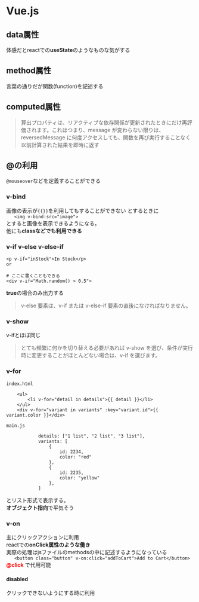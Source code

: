 # Vue.js

## data属性
体感だとreactでの**useState**のようなものな気がする

## method属性
言葉の通りだが関数(function)を記述する

## computed属性
> 算出プロパティは、リアクティブな依存関係が更新されたときにだけ再評価されます。これはつまり、message が変わらない限りは、reversedMessage に何度アクセスしても、関数を再び実行することなく以前計算された結果を即時に返す

## @の利用
`@mouseover`などを定義することができる


### v-bind

画像の表示が`{{}}`を利用してもすることができない とするときに  
`    <img v-bind:src="image">
`  
とすると画像を表示できるようになる。  
他にも**classなどでも利用できる**

### v-if v-else v-else-if

    <p v-if="inStock">In Stock</p> 
    or
    
    # ここに書くこともできる
    <div v-if="Math.random() > 0.5">

**true**の場合のみ出力する
> v-else 要素は、v-if または v-else-if 要素の直後になければなりません。

### v-show

v-ifとほぼ同じ
> とても頻繁に何かを切り替える必要があれば v-show を選び、条件が実行時に変更することがほとんどない場合は、v-if を選びます。  


### v-for
```
index.html

    <ul>
        <li v-for="detail in details">{{ detail }}</li>
    </ul>
    <div v-for="variant in variants" :key="variant.id">{{ variant.color }}</div>
```

```
main.js

            details: ["1 list", "2 list", "3 list"],
            variants: [
                {
                    id: 2234,
                    color: "red"
                },
                {
                    id: 2235,
                    color: "yellow"
                },
            ]
```
とリスト形式で表示する。  
**オブジェクト指向**で平気そう  

### v-on
主にクリックアクションに利用  
reactでの**onClick属性のような働き**  
実際の処理はjsファイルのmethodsの中に記述するようになっている  
`    <button class="button" v-on:click="addToCart">Add to Cart</button>
`  
**<span style="color: red; ">@click</span>** で代用可能

#### disabled
クリックできないようにする時に利用

